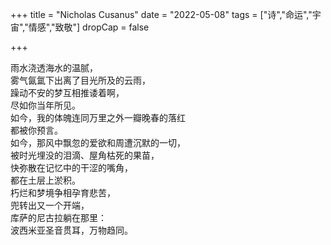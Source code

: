 +++
title = "Nicholas Cusanus"
date = "2022-05-08"
tags = ["诗","命运","宇宙","情感","致敬"]
dropCap = false

+++

雨水浇透海水的温腻，<br>
雾气氤氲下出离了目光所及的云雨，<br>
躁动不安的梦互相推诿着啊，<br>
尽如你当年所见。<br>
如今，我的体魄连同万里之外一瓣晚春的落红<br>
都被你预言。<br>
如今，那风中飘忽的爱欲和周遭沉默的一切，<br>
被时光埋没的泪滴、屋角枯死的果苗，<br>
快弥散在记忆中的干涩的嘴角，<br>
都在土层上淤积。<br>
朽烂和梦境争相孕育悲苦，<br>
兜转出又一个开端，<br>
库萨的尼古拉躺在那里：<br>
波西米亚圣音贯耳，万物趋同。<br>
